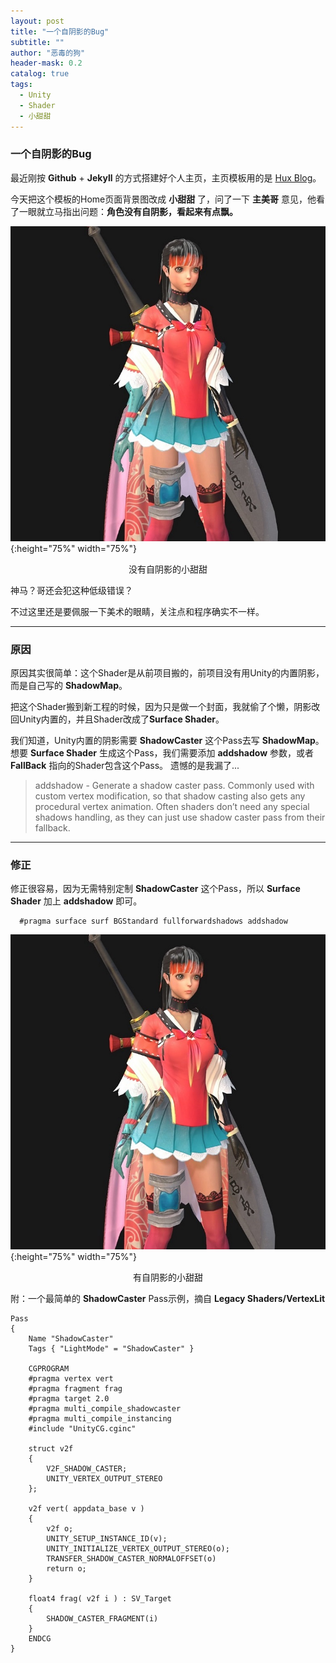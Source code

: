 ```yaml
---
layout: post
title: "一个自阴影的Bug"
subtitle: ""
author: "恶毒的狗"
header-mask: 0.2
catalog: true
tags:
  - Unity
  - Shader
  - 小甜甜
---
```


### 一个自阴影的Bug

最近刚按 **Github** + **Jekyll** 的方式搭建好个人主页，主页模板用的是 [Hux Blog](https://github.com/Huxpro/huxpro.github.io)。

今天把这个模板的Home页面背景图改成 **小甜甜** 了，问了一下 **主美哥** 意见，他看了一眼就立马指出问题：**角色没有自阴影，看起来有点飘。**

![img](/img/self-shadow-bug/screenshot1.jpg){:height="75%" width="75%"}
<center>没有自阴影的小甜甜</center>

神马？哥还会犯这种低级错误？

不过这里还是要佩服一下美术的眼睛，关注点和程序确实不一样。

---

### 原因

原因其实很简单：这个Shader是从前项目搬的，前项目没有用Unity的内置阴影，而是自己写的 **ShadowMap**。 

把这个Shader搬到新工程的时候，因为只是做一个封面，我就偷了个懒，阴影改回Unity内置的，并且Shader改成了**Surface Shader**。

我们知道，Unity内置的阴影需要 **ShadowCaster** 这个Pass去写 **ShadowMap**。 想要 **Surface Shader** 生成这个Pass，我们需要添加 **addshadow** 参数，或者 **FallBack** 指向的Shader包含这个Pass。 遗憾的是我漏了...
 
> addshadow - Generate a shadow caster pass. Commonly used with custom vertex modification, so that shadow casting also gets any procedural vertex animation. Often shaders don’t need any special shadows handling, as they can just use shadow caster pass from their fallback.

---

### 修正

修正很容易，因为无需特别定制 **ShadowCaster** 这个Pass，所以 **Surface Shader** 加上 **addshadow** 即可。

```
  #pragma surface surf BGStandard fullforwardshadows addshadow
```

![img](/img/self-shadow-bug/screenshot2.jpg){:height="75%" width="75%"}
<center>有自阴影的小甜甜</center>

附：一个最简单的 **ShadowCaster** Pass示例，摘自 **Legacy Shaders/VertexLit**

```
Pass 
{
	Name "ShadowCaster"
	Tags { "LightMode" = "ShadowCaster" }

	CGPROGRAM
	#pragma vertex vert
	#pragma fragment frag
	#pragma target 2.0
	#pragma multi_compile_shadowcaster
	#pragma multi_compile_instancing
	#include "UnityCG.cginc"

	struct v2f 
	{
		V2F_SHADOW_CASTER;
		UNITY_VERTEX_OUTPUT_STEREO
	};

	v2f vert( appdata_base v )
	{
		v2f o;
		UNITY_SETUP_INSTANCE_ID(v);
		UNITY_INITIALIZE_VERTEX_OUTPUT_STEREO(o);
		TRANSFER_SHADOW_CASTER_NORMALOFFSET(o)
		return o;
	}

	float4 frag( v2f i ) : SV_Target
	{
		SHADOW_CASTER_FRAGMENT(i)
	}		
	ENDCG
}
```


















